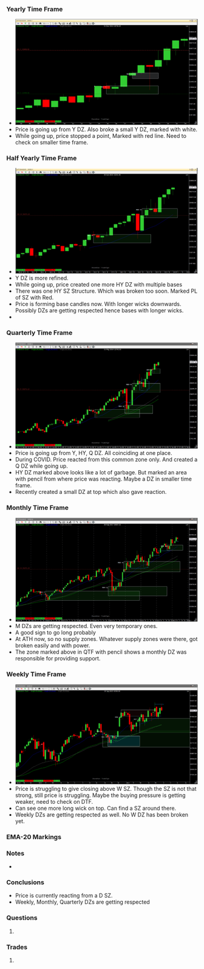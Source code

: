 ### Yearly Time Frame
- ![](_attachments/Pasted%20image%2020240527181755.png)
- Price is going up from Y DZ. Also broke a small Y DZ, marked with white.
- While going up, price stopped a point, Marked with red line. Need to check on smaller time frame.
### Half Yearly Time Frame
- ![](_attachments/Pasted%20image%2020240527192822.png)
- Y DZ is more refined.
- While going up, price created one more HY DZ with multiple bases
- There was one HY SZ Structure. Which was broken too soon. Marked PL of SZ with Red.
- Price is forming base candles now. With longer wicks downwards. Possibly DZs are getting respected hence bases with longer wicks.
- 
### Quarterly Time Frame
- ![](_attachments/Pasted%20image%2020240527200041.png)
- Price is going up from Y, HY, Q DZ. All coinciding at one place.
- During COVID. Price reacted from this common zone only. And created a Q DZ while going up.
- HY DZ marked above looks like a lot of garbage. But marked an area with pencil from where price was reacting. Maybe a DZ in smaller time frame.
- Recently created a small DZ at top which also gave reaction.
### Monthly Time Frame
- ![](_attachments/Pasted%20image%2020240529212629.png)
- M DZs are getting respected. Even very temporary ones.
- A good sign to go long probably
- At ATH now, so no supply zones. Whatever supply zones were there, got broken easily and with power.
- The zone marked above in QTF with pencil shows a monthly DZ was responsible for providing support.
### Weekly Time Frame
- ![](_attachments/Pasted%20image%2020240529222323.png)
- Price is struggling to give closing above W SZ. Though the SZ is not that strong, still price is struggling. Maybe the buying pressure is getting weaker, need to check on DTF.
- Can see one more long wick on top. Can find a SZ around there.
- Weekly DZs are getting respected as well. No W DZ has been broken yet.
### EMA-20 Markings

### Notes
- 
### **Conclusions**
- Price is currently reacting from a D SZ.
- Weekly, Monthly, Quarterly DZs are getting respected
### **Questions**
1. 
### **Trades**
1. 